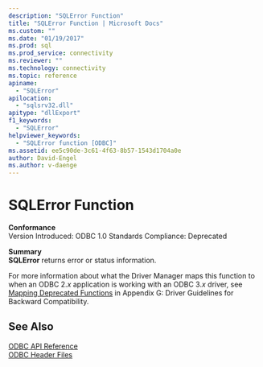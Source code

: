 ```yaml
---
description: "SQLError Function"
title: "SQLError Function | Microsoft Docs"
ms.custom: ""
ms.date: "01/19/2017"
ms.prod: sql
ms.prod_service: connectivity
ms.reviewer: ""
ms.technology: connectivity
ms.topic: reference
apiname: 
  - "SQLError"
apilocation: 
  - "sqlsrv32.dll"
apitype: "dllExport"
f1_keywords: 
  - "SQLError"
helpviewer_keywords: 
  - "SQLError function [ODBC]"
ms.assetid: ee5c90de-3c61-4f63-8b57-1543d1704a0e
author: David-Engel
ms.author: v-daenge
---
```

# SQLError Function
**Conformance**  
 Version Introduced: ODBC 1.0 Standards Compliance: Deprecated  
  
 **Summary**  
 **SQLError** returns error or status information.  
  
 For more information about what the Driver Manager maps this function to when an ODBC 2.*x* application is working with an ODBC 3.*x* driver, see [Mapping Deprecated Functions](../../../odbc/reference/appendixes/mapping-deprecated-functions.md) in Appendix G: Driver Guidelines for Backward Compatibility.  
  
## See Also  
 [ODBC API Reference](../../../odbc/reference/syntax/odbc-api-reference.md)   
 [ODBC Header Files](../../../odbc/reference/install/odbc-header-files.md)
